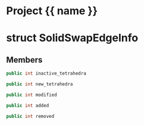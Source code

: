 <script setup>
import {useRoute} from 'vitepress'
const {path} = useRoute()
const tokens = path.split('/')
const words = tokens[2].split('-');
for (let i = 0; i < words.length; i++) {
    words[i] = words[i].charAt(0).toUpperCase() + words[i].slice(1);
    words[i] = words[i].replace('geode', 'Geode')
}
const name = words.join('-');
</script>
# Project {{ name }}

# struct SolidSwapEdgeInfo


## Members

```cpp
public int inactive_tetrahedra

```

```cpp
public int new_tetrahedra

```

```cpp
public int modified

```

```cpp
public int added

```

```cpp
public int removed

```



